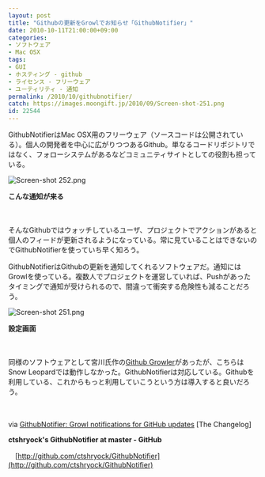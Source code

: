 ```yaml
---
layout: post
title: "Githubの更新をGrowlでお知らせ「GithubNotifier」"
date: 2010-10-11T21:00:00+09:00
categories:
- ソフトウェア
- Mac OSX
tags: 
- GUI
- ホスティング - github
- ライセンス - フリーウェア
- ユーティリティ - 通知
permalink: /2010/10/githubnotifier/
catch: https://images.moongift.jp/2010/09/Screen-shot-251.png
id: 22544
---
```

GithubNotifierはMac OSX用のフリーウェア（ソースコードは公開されている）。個人の開発者を中心に広がりつつあるGithub。単なるコードリポジトリではなく、フォローシステムがあるなどコミュニティサイトとしての役割も担っている。

  

![Screen-shot 252.png](https://images.moongift.jp/2010/09/Screen-shot-252.png)  
  
**こんな通知が来る**

  

　

  

そんなGithubではウォッチしているユーザ、プロジェクトでアクションがあると個人のフィードが更新されるようになっている。常に見ていることはできないのでGithubNotifierを使っていち早く知ろう。

  
<!--more-->

GithubNotifierはGithubの更新を通知してくれるソフトウェアだ。通知にはGrowlを使っている。複数人でプロジェクトを運営していれば、Pushがあったタイミングで通知が受けられるので、間違って衝突する危険性も減ることだろう。

  

![Screen-shot 251.png](https://images.moongift.jp/2010/09/Screen-shot-251.png)  
  
**設定画面**

  

　

  

同様のソフトウェアとして宮川氏作の[Github Growler](http://github.com/miyagawa/github-growler)があったが、こちらはSnow Leopardでは動作しなかった。GithubNotifierは対応している。Githubを利用している、これからもっと利用していこうという方は導入すると良いだろう。

  

　

  

via [GithubNotifier: Growl notifications for GitHub updates](http://thechangelog.com/post/1170147881/github-notifier-growl-notifications-for-github) [The Changelog]

  

**ctshryock's GithubNotifier at master - GitHub**  
  
　[http://github.com/ctshryock/GithubNotifier](http://github.com/ctshryock/GithubNotifier)

  
